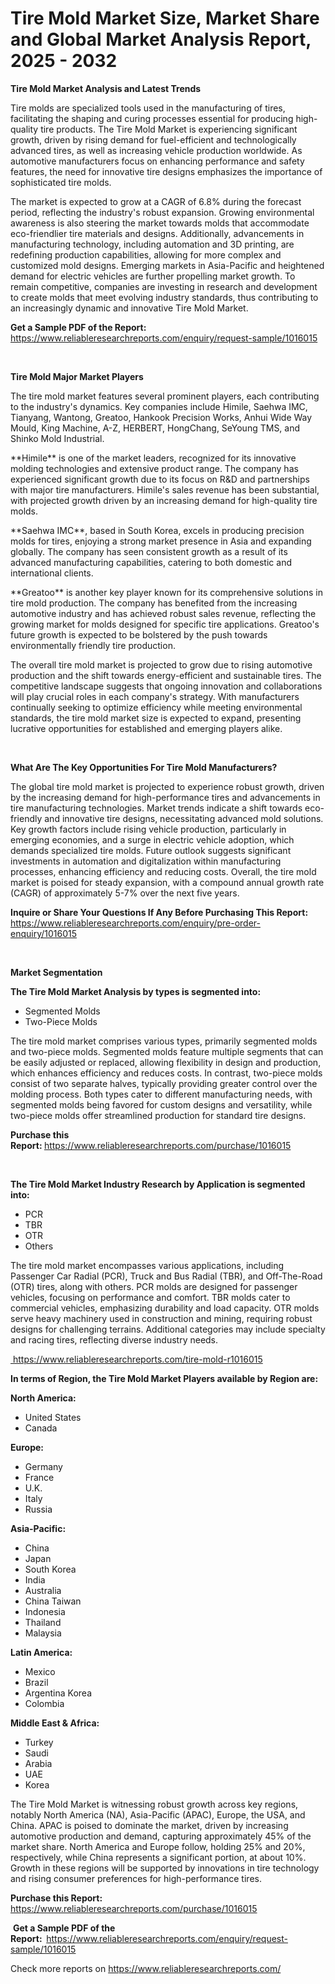 <p><h1>Tire Mold Market Size, Market Share and Global Market Analysis Report, 2025 - 2032</h1></p><p><strong>Tire Mold Market Analysis and Latest Trends</strong></p>
<p><p>Tire molds are specialized tools used in the manufacturing of tires, facilitating the shaping and curing processes essential for producing high-quality tire products. The Tire Mold Market is experiencing significant growth, driven by rising demand for fuel-efficient and technologically advanced tires, as well as increasing vehicle production worldwide. As automotive manufacturers focus on enhancing performance and safety features, the need for innovative tire designs emphasizes the importance of sophisticated tire molds. </p><p>The market is expected to grow at a CAGR of 6.8% during the forecast period, reflecting the industry's robust expansion. Growing environmental awareness is also steering the market towards molds that accommodate eco-friendlier tire materials and designs. Additionally, advancements in manufacturing technology, including automation and 3D printing, are redefining production capabilities, allowing for more complex and customized mold designs. Emerging markets in Asia-Pacific and heightened demand for electric vehicles are further propelling market growth. To remain competitive, companies are investing in research and development to create molds that meet evolving industry standards, thus contributing to an increasingly dynamic and innovative Tire Mold Market.</p></p>
<p><strong>Get a Sample PDF of the Report:&nbsp;</strong> <a href="https://www.reliableresearchreports.com/enquiry/request-sample/1016015?utm_campaign=3193&utm_medium=2&utm_source=Github&utm_content=ia&utm_term=30032025&utm_id=tire-mold">https://www.reliableresearchreports.com/enquiry/request-sample/1016015</a></p>
<p>&nbsp;</p>
<p><strong>Tire Mold Major Market Players</strong></p>
<p><p>The tire mold market features several prominent players, each contributing to the industry's dynamics. Key companies include Himile, Saehwa IMC, Tianyang, Wantong, Greatoo, Hankook Precision Works, Anhui Wide Way Mould, King Machine, A-Z, HERBERT, HongChang, SeYoung TMS, and Shinko Mold Industrial.</p><p>**Himile** is one of the market leaders, recognized for its innovative molding technologies and extensive product range. The company has experienced significant growth due to its focus on R&D and partnerships with major tire manufacturers. Himile's sales revenue has been substantial, with projected growth driven by an increasing demand for high-quality tire molds.</p><p>**Saehwa IMC**, based in South Korea, excels in producing precision molds for tires, enjoying a strong market presence in Asia and expanding globally. The company has seen consistent growth as a result of its advanced manufacturing capabilities, catering to both domestic and international clients.</p><p>**Greatoo** is another key player known for its comprehensive solutions in tire mold production. The company has benefited from the increasing automotive industry and has achieved robust sales revenue, reflecting the growing market for molds designed for specific tire applications. Greatoo's future growth is expected to be bolstered by the push towards environmentally friendly tire production.</p><p>The overall tire mold market is projected to grow due to rising automotive production and the shift towards energy-efficient and sustainable tires. The competitive landscape suggests that ongoing innovation and collaborations will play crucial roles in each company's strategy. With manufacturers continually seeking to optimize efficiency while meeting environmental standards, the tire mold market size is expected to expand, presenting lucrative opportunities for established and emerging players alike.</p></p>
<p>&nbsp;</p>
<p><strong>What Are The Key Opportunities For Tire Mold Manufacturers?</strong></p>
<p><p>The global tire mold market is projected to experience robust growth, driven by the increasing demand for high-performance tires and advancements in tire manufacturing technologies. Market trends indicate a shift towards eco-friendly and innovative tire designs, necessitating advanced mold solutions. Key growth factors include rising vehicle production, particularly in emerging economies, and a surge in electric vehicle adoption, which demands specialized tire molds. Future outlook suggests significant investments in automation and digitalization within manufacturing processes, enhancing efficiency and reducing costs. Overall, the tire mold market is poised for steady expansion, with a compound annual growth rate (CAGR) of approximately 5-7% over the next five years.</p></p>
<p><strong>Inquire or Share Your Questions If Any Before Purchasing This Report:</strong> <a href="https://www.reliableresearchreports.com/enquiry/pre-order-enquiry/1016015?utm_campaign=3193&utm_medium=2&utm_source=Github&utm_content=ia&utm_term=30032025&utm_id=tire-mold">https://www.reliableresearchreports.com/enquiry/pre-order-enquiry/1016015</a></p>
<p>&nbsp;</p>
<p><strong>Market Segmentation</strong></p>
<p><strong>The Tire Mold Market Analysis by types is segmented into:</strong></p>
<p><ul><li>Segmented Molds</li><li>Two-Piece Molds</li></ul></p>
<p><p>The tire mold market comprises various types, primarily segmented molds and two-piece molds. Segmented molds feature multiple segments that can be easily adjusted or replaced, allowing flexibility in design and production, which enhances efficiency and reduces costs. In contrast, two-piece molds consist of two separate halves, typically providing greater control over the molding process. Both types cater to different manufacturing needs, with segmented molds being favored for custom designs and versatility, while two-piece molds offer streamlined production for standard tire designs.</p></p>
<p><strong>Purchase this Report:&nbsp;</strong><a href="https://www.reliableresearchreports.com/purchase/1016015?utm_campaign=3193&utm_medium=2&utm_source=Github&utm_content=ia&utm_term=30032025&utm_id=tire-mold">https://www.reliableresearchreports.com/purchase/1016015</a></p>
<p>&nbsp;</p>
<p><strong>The Tire Mold Market Industry Research by Application is segmented into:</strong></p>
<p><ul><li>PCR</li><li>TBR</li><li>OTR</li><li>Others</li></ul></p>
<p><p>The tire mold market encompasses various applications, including Passenger Car Radial (PCR), Truck and Bus Radial (TBR), and Off-The-Road (OTR) tires, along with others. PCR molds are designed for passenger vehicles, focusing on performance and comfort. TBR molds cater to commercial vehicles, emphasizing durability and load capacity. OTR molds serve heavy machinery used in construction and mining, requiring robust designs for challenging terrains. Additional categories may include specialty and racing tires, reflecting diverse industry needs.</p></p>
<p><a href="https://www.reliableresearchreports.com/tire-mold-r1016015?utm_campaign=3193&utm_medium=2&utm_source=Github&utm_content=ia&utm_term=30032025&utm_id=tire-mold">&nbsp;https://www.reliableresearchreports.com/tire-mold-r1016015</a></p>
<p><strong>In terms of Region, the Tire Mold Market Players available by Region are:</strong></p>
<p>
    <p> <strong> North America: </strong>
        <ul>
            <li>United States</li>
            <li>Canada</li>
        </ul>
        </p> 
    <p> <strong> Europe: </strong>
        <ul>
            <li>Germany</li>
            <li>France</li>
            <li>U.K.</li>
            <li>Italy</li>
            <li>Russia</li>
        </ul>
        </p> 
    <p> <strong> Asia-Pacific: </strong>
        <ul>
            <li>China</li>
            <li>Japan</li>
            <li>South Korea</li>
            <li>India</li>
            <li>Australia</li>
            <li>China Taiwan</li>
            <li>Indonesia</li>
            <li>Thailand</li>
            <li>Malaysia</li>
        </ul>
        </p> 
    <p> <strong> Latin America: </strong>
        <ul>
            <li>Mexico</li>
            <li>Brazil</li>
            <li>Argentina Korea</li>
            <li>Colombia</li>
        </ul>
        </p> 
    <p> <strong> Middle East & Africa: </strong>
        <ul>
            <li>Turkey</li>
            <li>Saudi</li>
            <li>Arabia</li>
            <li>UAE</li>
            <li>Korea</li>
        </ul>
    </p>
    </p>
<p><p>The Tire Mold Market is witnessing robust growth across key regions, notably North America (NA), Asia-Pacific (APAC), Europe, the USA, and China. APAC is poised to dominate the market, driven by increasing automotive production and demand, capturing approximately 45% of the market share. North America and Europe follow, holding 25% and 20%, respectively, while China represents a significant portion, at about 10%. Growth in these regions will be supported by innovations in tire technology and rising consumer preferences for high-performance tires.</p></p>
<p><strong>Purchase this Report: </strong><a href="https://www.reliableresearchreports.com/purchase/1016015?utm_campaign=3193&utm_medium=2&utm_source=Github&utm_content=ia&utm_term=30032025&utm_id=tire-mold">https://www.reliableresearchreports.com/purchase/1016015</a></p>
<p>&nbsp;<strong>Get a Sample PDF of the Report:&nbsp;&nbsp;</strong><a href="https://www.reliableresearchreports.com/enquiry/request-sample/1016015?utm_campaign=3193&utm_medium=2&utm_source=Github&utm_content=ia&utm_term=30032025&utm_id=tire-mold">https://www.reliableresearchreports.com/enquiry/request-sample/1016015</a></p>
<p><strong></strong></p>
<p>Check more reports on <a href="https://www.reliableresearchreports.com/?utm_campaign=3193&utm_medium=2&utm_source=Github&utm_content=ia&utm_term=30032025&utm_id=tire-mold">https://www.reliableresearchreports.com/</a></p>